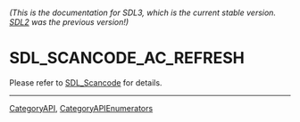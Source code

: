 ###### (This is the documentation for SDL3, which is the current stable version. [SDL2](https://wiki.libsdl.org/SDL2/) was the previous version!)
# SDL_SCANCODE_AC_REFRESH

Please refer to [SDL_Scancode](SDL_Scancode) for details.

----
[CategoryAPI](CategoryAPI), [CategoryAPIEnumerators](CategoryAPIEnumerators)


